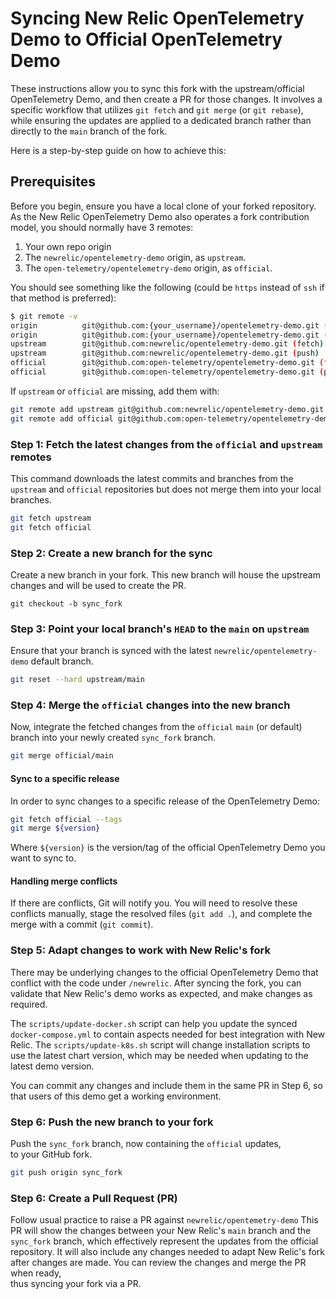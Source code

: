 # Syncing New Relic OpenTelemetry Demo to Official OpenTelemetry Demo

These instructions allow you to sync this fork with the upstream/official
OpenTelemetry Demo, and then create a PR for those changes. It involves a
specific workflow that utilizes `git fetch` and `git merge` (or `git rebase`),
while ensuring the updates are applied to a dedicated branch rather than
directly to the `main` branch of the fork.

Here is a step-by-step guide on how to achieve this:

## Prerequisites

Before you begin, ensure you have a local clone of your forked repository.
As the New Relic OpenTelemetry Demo also operates a fork contribution model,
you should normally have 3 remotes:

1. Your own repo origin
2. The `newrelic/opentelemetry-demo` origin, as `upstream`.
3. The `open-telemetry/opentelemetry-demo` origin, as `official`.

You should see something like the following (could be `https` instead of `ssh` if
that method is preferred):

```bash
$ git remote -v
origin          git@github.com:{your_username}/opentelemetry-demo.git (fetch)
origin          git@github.com:{your_username}/opentelemetry-demo.git (push)
upstream        git@github.com:newrelic/opentelemetry-demo.git (fetch)
upstream        git@github.com:newrelic/opentelemetry-demo.git (push)
official        git@github.com:open-telemetry/opentelemetry-demo.git (fetch)
official        git@github.com:open-telemetry/opentelemetry-demo.git (push)
```

If `upstream` or `official` are missing, add them with:

```bash
git remote add upstream git@github.com:newrelic/opentelemetry-demo.git
git remote add official git@github.com:open-telemetry/opentelemetry-demo.git
```

### Step 1: Fetch the latest changes from the `official` and `upstream` remotes

This command downloads the latest commits and branches from the `upstream` and
`official` repositories but does not merge them into your local branches.

```bash
git fetch upstream
git fetch official
```

### Step 2: Create a new branch for the sync

Create a new branch in your fork. This new branch will house the upstream changes
and will be used to create the PR.

```ssh
git checkout -b sync_fork
```

### Step 3: Point your local branch's `HEAD` to the `main` on `upstream`

Ensure that your branch is synced with the latest
`newrelic/opentelemetry-demo` default branch.

```bash
git reset --hard upstream/main
```

### Step 4: Merge the `official` changes into the new branch

Now, integrate the fetched changes from the `official` `main` (or default) branch
into your newly created `sync_fork` branch.

```bash
git merge official/main
```

#### Sync to a specific release

In order to sync changes to a specific release of the OpenTelemetry Demo:

```bash
git fetch official --tags
git merge ${version}
```

Where `${version}` is the version/tag of the official OpenTelemetry Demo you
want to sync to.

#### Handling merge conflicts

If there are conflicts, Git will notify you.
You will need to resolve these conflicts manually, stage the resolved files
(`git add .`), and complete the merge with a commit (`git commit`).

### Step 5: Adapt changes to work with New Relic's fork

There may be underlying changes to the official OpenTelemetry Demo that conflict
with the code under `/newrelic`.
After syncing the fork, you can validate that New Relic's demo works as expected,
and make changes as required.

The `scripts/update-docker.sh` script can help you update the synced
`docker-compose.yml` to contain aspects needed for best integration with
New Relic.
The `scripts/update-k8s.sh` script will change installation scripts to use the
latest chart version, which may be needed when updating to the latest demo
version.

You can commit any changes and include them in the same PR in Step 6, so that
users of this demo get a working environment.

### Step 6: Push the new branch to your fork

Push the `sync_fork` branch, now containing the `official` updates,  
to your GitHub fork.

```bash
git push origin sync_fork
```

### Step 6: Create a Pull Request (PR)

Follow usual practice to raise a PR against `newrelic/opentemetry-demo`
This PR will show the changes between your New Relic's `main` branch and the
`sync_fork` branch, which effectively represent the updates from the official
repository.
It will also include any changes needed to adapt New Relic's fork after changes
are made.
You can review the changes and merge the PR when ready,  
thus syncing your fork via a PR.
